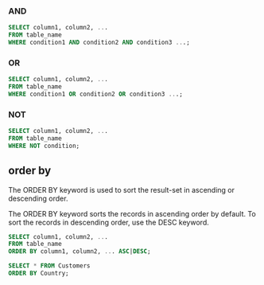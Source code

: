 ### AND
```sql
SELECT column1, column2, ...
FROM table_name
WHERE condition1 AND condition2 AND condition3 ...;
```
### OR
```sql
SELECT column1, column2, ...
FROM table_name
WHERE condition1 OR condition2 OR condition3 ...;
```

### NOT
```sql
SELECT column1, column2, ...
FROM table_name
WHERE NOT condition;
```
## order by
The ORDER BY keyword is used to sort the result-set in ascending or descending order.

The ORDER BY keyword sorts the records in ascending order by default. To sort the records in descending order, use the DESC keyword.
```sql
SELECT column1, column2, ...
FROM table_name
ORDER BY column1, column2, ... ASC|DESC;
```

```sql
SELECT * FROM Customers
ORDER BY Country;
```
